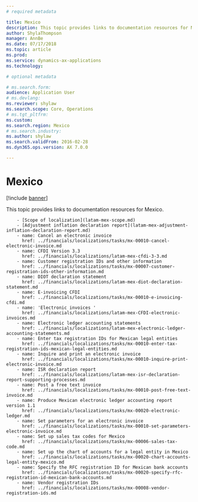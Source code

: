 ```yaml
---
# required metadata

title: Mexico
description: This topic provides links to documentation resources for Mexico. 
author: ShylaThompson
manager: AnnBe
ms.date: 07/17/2018
ms.topic: article
ms.prod: 
ms.service: dynamics-ax-applications
ms.technology: 

# optional metadata

# ms.search.form: 
audience: Application User
# ms.devlang: 
ms.reviewer: shylaw
ms.search.scope: Core, Operations
# ms.tgt_pltfrm: 
ms.custom: 
ms.search.region: Mexico
# ms.search.industry: 
ms.author: shylaw
ms.search.validFrom: 2016-02-28
ms.dyn365.ops.version: AX 7.0.0

---
```


# Mexico 

[!include [banner](../includes/banner.md)]

This topic provides links to documentation resources for Mexico. 


        - [Scope of localization](latam-mex-scope.md)
        - [Adjustment inflation declaration report](latam-mex-adjustment-inflation-declaration-report.md)
        - name: Cancel an electronic invoice
          href: ../financials/localizations/tasks/mx-00010-cancel-electronic-invoice.md
        - name: CFDI Version 3.3
          href: ../financials/localizations/latam-mex-cfdi-3-3.md
        - name: Customer registration IDs and other information
          href: ../financials/localizations/tasks/mx-00007-customer-registration-ids-other-information.md
        - name: DIOT declaration statement
          href: ../financials/localizations/latam-mex-diot-declaration-statement.md
        - name: E-invoicing CFDI
          href: ../financials/localizations/tasks/mx-00010-e-invoicing-cfdi.md
        - name: 'Electronic invoices '
          href: ../financials/localizations/latam-mex-CFDI-electronic-invoices.md
        - name: Electronic ledger accounting statements
          href: ../financials/localizations/latam-mex-electronic-ledger-accounting-statements.md
        - name: Enter tax registration IDs for Mexican legal entities
          href: ../financials/localizations/tasks/mx-00010-enter-tax-registration-ids-mexican-legal-entities.md
        - name: Inquire and print an electronic invoice
          href: ../financials/localizations/tasks/mx-00010-inquire-print-electronic-invoice.md
        - name: ISR declaration report
          href: ../financials/localizations/latam-mex-isr-declaration-report-supporting-processes.md
        - name: Post a free text invoice
          href: ../financials/localizations/tasks/mx-00010-post-free-text-invoice.md
        - name: Produce Mexican electronic ledger accounting report version 1.1
          href: ../financials/localizations/tasks/mx-00020-electronic-ledger.md
        - name: Set parameters for an electronic invoice
          href: ../financials/localizations/tasks/mx-00010-set-parameters-electronic-invoice.md
        - name: Set up sales tax codes for Mexico
          href: ../financials/localizations/tasks/mx-00006-sales-tax-code.md
        - name: Set up the chart of accounts for a legal entity in Mexico
          href: ../financials/localizations/tasks/mx-00020-chart-accounts-legal-entity-mexico.md
        - name: Specify the RFC registration ID for Mexican bank accounts
          href: ../financials/localizations/tasks/mx-00020-specify-rfc-registration-id-mexican-bank-accounts.md
        - name: Vendor registration IDs
          href: ../financials/localizations/tasks/mx-00008-vendor-registration-ids.md
